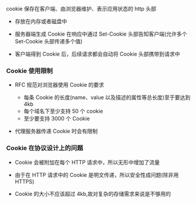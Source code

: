 cookie 保存在客户端、由浏览器维护、表示应用状态的 http 头部

- 存放在内存或者磁盘中

- 服务器端生成 Cookie 在响应中通过 Set-Cookie 头部告知客户端(允许多个 Set-Cookie 头部传递多个值)

- 客户端得到 Cookie 后，后续请求都会自动将 Cookie 头部携带到请求中

### Cookie 使用限制

- RFC 规范对浏览器使用 Cookie 的要求

  - 每条 Cookie 的长度(name、value 以及描述的属性等总长度)至于要达到 4kb
  - 每个域名下至少支持 50 个 cookie
  - 至少要支持 3000 个 Cookie

- 代理服务器传递 Cookie 时会有限制

### Cookie 在协议设计上的问题

- Cookie 会被附加在每个 HTTP 请求中，所以无形中增加了流量

- 由于在 HTTP 请求中的 Cookie 是明文传递，所以安全性成问题(除非用 HTTPS)

- Cookie 的大小不应该超过 4kb,故对复杂的存储需求来说是不够用的
